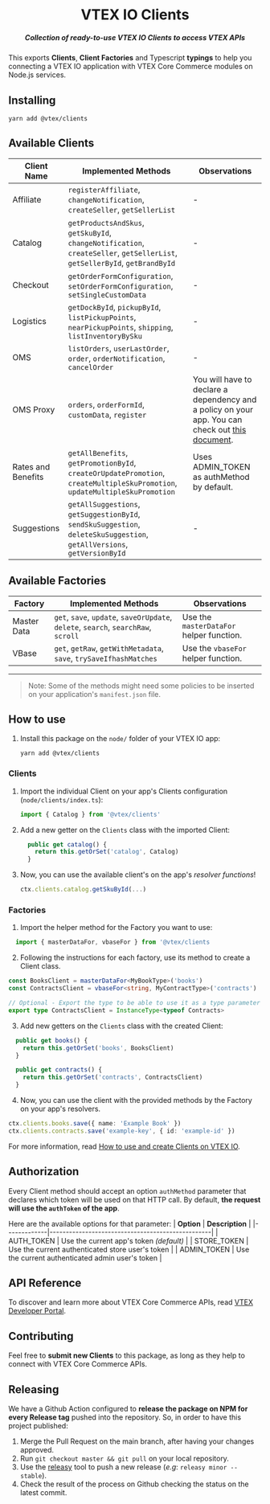 <h1 align="center">
  VTEX IO Clients
</h1>
<h5 align="center">Collection of <i>ready-to-use</i> VTEX IO Clients to access VTEX APIs</h5>

This exports **Clients**, **Client Factories** and Typescript **typings** to help you connecting a VTEX IO application with VTEX Core Commerce modules on Node.js services.

## Installing

```
yarn add @vtex/clients
```

## Available Clients

| **Client Name**    | **Implemented Methods**                                                                                                     | Observations                                                                                                                                                                                        |
| ------------------ | --------------------------------------------------------------------------------------------------------------------------- | --------------------------------------------------------------------------------------------------------------------------------------------------------------------------------------------------- |
| Affiliate          | `registerAffiliate`, `changeNotification`, `createSeller`, `getSellerList`                                                  | -                                                                                                                                                                                                   |
| Catalog            | `getProductsAndSkus`, `getSkuById`, `changeNotification`, `createSeller`, `getSellerList`, `getSellerById`, `getBrandById`                  | -                                                                                                                                                                                                   |
| Checkout           | `getOrderFormConfiguration`, `setOrderFormConfiguration`, `setSingleCustomData`                                             | -                                                                                                                                                                                                   |
| Logistics          | `getDockById`, `pickupById`, `listPickupPoints`, `nearPickupPoints`, `shipping`, `listInventoryBySku`                                             | -                                                                                                                                                                                                   |
| OMS                | `listOrders`, `userLastOrder`, `order`, `orderNotification`, `cancelOrder`                                                  | -                                                                                                                                                                                                   |
| OMS Proxy          | `orders`, `orderFormId`, `customData`, `register`                                                                           | You will have to declare a dependency and a policy on your app. You can check out [this document](https://www.notion.so/How-to-use-the-OMS-API-Proxy-application-e82f11ff896247c58a7e2e658d631516). |
| Rates and Benefits | `getAllBenefits`, `getPromotionById`, `createOrUpdatePromotion`, `createMultipleSkuPromotion`, `updateMultipleSkuPromotion` | Uses ADMIN_TOKEN as authMethod by default.                                                                                                                                                          |
| Suggestions        | `getAllSuggestions`, `getSuggestionById`, `sendSkuSuggestion`, `deleteSkuSuggestion`, `getAllVersions`, `getVersionById`    | -                                                                                                                                                                                                   |

## Available Factories

| **Factory** | **Implemented Methods**                                                  | Observations                             |
| ----------- | ------------------------------------------------------------------------ | ---------------------------------------- |
| Master Data | `get`, `save`, `update`, `saveOrUpdate`, `delete`, `search`, `searchRaw`, `scroll` | Use the `masterDataFor` helper function. |
| VBase       | `get`, `getRaw`, `getWithMetadata`, `save`, `trySaveIfhashMatches`       | Use the `vbaseFor` helper function.      |

---

> Note: Some of the methods might need some policies to be inserted on your application's `manifest.json` file.

## How to use

1. Install this package on the `node/` folder of your VTEX IO app:
   ```
   yarn add @vtex/clients
   ```

### Clients

1. Import the individual Client on your app's Clients configuration (`node/clients/index.ts`):
   ```typescript
   import { Catalog } from '@vtex/clients'
   ```
2. Add a new getter on the `Clients` class with the imported Client:
   ```typescript
     public get catalog() {
       return this.getOrSet('catalog', Catalog)
     }
   ```
3. Now, you can use the available client's on the app's _resolver functions_!
   ```typescript
   ctx.clients.catalog.getSkuById(...)
   ```

### Factories

1. Import the helper method for the Factory you want to use:

```typescript
  import { masterDataFor, vbaseFor } from '@vtex/clients
```

2. Following the instructions for each factory, use its method to create a Client class.

```typescript
const BooksClient = masterDataFor<MyBookType>('books')
const ContractsClient = vbaseFor<string, MyContractType>('contracts')

// Optional - Export the type to be able to use it as a type parameter
export type ContractsClient = InstanceType<typeof Contracts>
```

3. Add new getters on the `Clients` class with the created Client:

```typescript
  public get books() {
    return this.getOrSet('books', BooksClient)
  }

  public get contracts() {
    return this.getOrSet('contracts', ContractsClient)
  }
```

4. Now, you can use the client with the provided methods by the Factory on your app's resolvers.

```typescript
ctx.clients.books.save({ name: 'Example Book' })
ctx.clients.contracts.save('example-key', { id: 'example-id' })
```

For more information, read [How to use and create Clients on VTEX IO](https://www.notion.so/How-to-use-and-create-Clients-on-VTEX-IO-1dbd20c928c642d0ba059d5efbe7874b).

## Authorization

Every Client method should accept an option `authMethod` parameter that declares which token will be used on that HTTP call. By default, **the request will use the `authToken` of the app**.

Here are the available options for that parameter:
| **Option** | **Description** |
|-------------|--------------------------------------------------|
| AUTH_TOKEN | Use the current app's token _(default)_ |
| STORE_TOKEN | Use the current authenticated store user's token |
| ADMIN_TOKEN | Use the current authenticated admin user's token |

## API Reference

To discover and learn more about VTEX Core Commerce APIs, read [VTEX Developer Portal](https://developers.vtex.com/reference).

## Contributing

Feel free to **submit new Clients** to this package, as long as they help to connect with VTEX Core Commerce APIs.

## Releasing

We have a Github Action configured to **release the package on NPM for every Release tag** pushed into the repository. So, in order to have this project published:

1. Merge the Pull Request on the main branch, after having your changes approved.
2. Run `git checkout master && git pull` on your local repository.
3. Use the [releasy](https://www.npmjs.com/package/releasy) tool to push a new release (_e.g_: `releasy minor --stable`).
4. Check the result of the process on Github checking the status on the latest commit.
